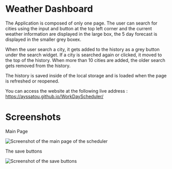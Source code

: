 <h1> Weather Dashboard </h1>

<p> The Application is composed of only one page. The user can search for cities using the input and button at the top left corner and the current weather information are displayed
in the large box, the 5 day forecast is displayed in the smaller grey boxex. </p>

<p> When the user search a city, it gets added to the history as a grey button under the search widget. If a city is searched again or clicked, it moved to the top of the history. When more than 10 cities are added, the older search gets removed from the history. </p>

<p> The history is saved inside of the local storage and is loaded when the page is refreshed or reopened. </p>

<p> You can access the website at the following live address : <a href="https://ayssatou.github.io/WorkDayScheduler/">https://ayssatou.github.io/WorkDayScheduler/</a></p>

<h1> Screenshots </h1>

<p> Main Page </p>
<img src="assets/images/workscheduler-main.png" title="scheduler-screenshot" alt="Screenshot of the main page of the scheduler"/>

<p> The save buttons </p>
<img src="assets/images/workscheduler-save.png" title="save-buttons-screenshot" alt="Screenshot of the save buttons"/>